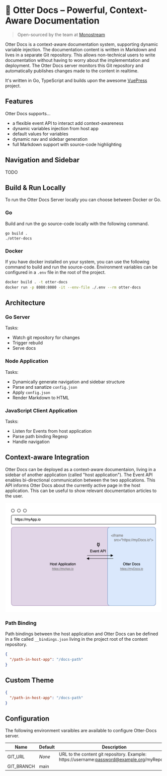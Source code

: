 # 🦦 Otter Docs – Powerful, Context-Aware Documentation

> Open-sourced by the team at [Monostream](https://monostream.com)

Otter Docs is a context-aware documentation system, supporting dynamic variable injection. The documentation content is written in Markdown and lives in a separate Git repository. This allows non-technical users to write documentation without having to worry about the implememtation and deployment. The Otter Docs server monitors this Git repository and automatically publishes changes made to the content in realtime. 

It's written in Go, TypeScript and builds upon the awesome [VuePress](https://github.com/vuejs/vuepress/) project.

## Features

Otter Docs supports…

* a flexible event API to interact add context-awareness
* dynamic variables injection from host app
* default values for variables
* dynamic nav and sidebar generation
* full Markdown support with source-code highlighting

## Navigation and Sidebar

TODO

## Build & Run Locally

To run the Otter Docs Server locally you can choose between Docker or Go. 

### Go

Build and run the go source-code locally with the following command.

```
go build .
./otter-docs
```

### Docker

If you have docker installed on your system, you can use the following command to build and run the source-code. Environment variables can be configured in a `.env` file in the root of the project.

```bash
docker build . -t otter-docs
docker run -p 8080:8080 -it --env-file ./.env --rm otter-docs
```

## Architecture

### Go Server

Tasks:
* Watch git repository for changes
* Trigger rebuild
* Serve docs

### Node Application

Tasks:
* Dynamically generate navigation and sidebar structure
* Parse and sanatize `config.json`
* Apply `config.json`
* Render Markdown to HTML

### JavaScript Client Application

Tasks:
* Listen for Events from host application
* Parse path binding Regexp
* Handle navigation

## Context-aware Integration

Otter Docs can be deployed as a context-aware documentaion, living in a sidebar of another application (called "host application"). The Event API enables bi-directional communication between the two applications. This API informs Otter Docs about the currently active page in the host application. This can be useful to show relevant documentation articles to the user.

![Otter Docs Integration](./integration.drawio.png)

### Path Binding

Path bindings between the host application and Otter Docs can be defined in a file called `__bindings.json` living in the project root of the content repository.

```json 
{
  "/path-in-host-app": "/docs-path"
}
```

## Custom Theme

```json 
{
  "/path-in-host-app": "/docs-path"
}
```


## Configuration

The following environment varaibles are available to configure Otter-Docs server.

| Name       | Default | Description                                                                                  | Required |
|------------|---------|----------------------------------------------------------------------------------------------|----------|
| GIT_URL    | _None_  | URL to the content git repository. Example: https://username:password@example.org/myRepo.git | Yes      |
| GIT_BRANCH | main    |                                                                                              | No       |

